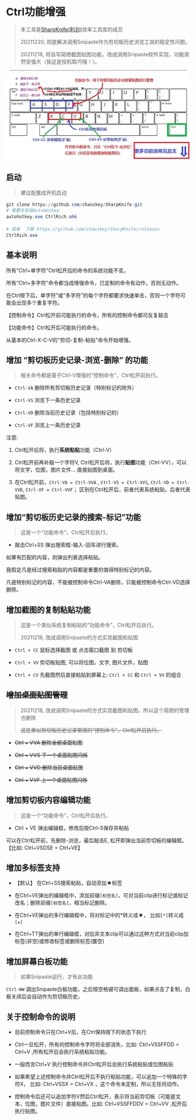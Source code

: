 # Ctrl功能增强

> 本工具是[SharpKnife(利刃)](../README.md)效率工具库的成员
>
> 20211220, 彻底解决调用Snipaste作为剪切板历史浏览工具的稳定性问题。
>
> 20211218, 将自写简陋截图贴图功能，改成调用Snipaste软件实现，功能突然变强大（我这是投机取巧哦！）。

![](../images/CtrlRich.jpg)


## 启动

> 建议配置成开机启动

```powershell
git clone https://github.com/chaoskey/SharpKnife.git
# 需要先安装AutoHotkey
autohotkey.exe CtrlRich.ahk

# 或者  下载 https://github.com/chaoskey/SharpKnife/releases
CtrlRich.exe
```

## 基本说明

所有“Ctrl+单字符”Ctrl松开后的命令的系统功能不变。

所有“Ctrl+多字符”命令都当成增强命令，已定制的命令有动作，否则无动作。

在Ctrl按下后，单字符”或“多字符”的每个字符都要求快速单击，否则一个字符可能会出现多个重复字符。

【控制命令】Ctrl松开前可能执行的命令，所有的控制命令都可反复敲击

【功能命令】Ctrl松开后可能执行的命令。

从基本的Ctrl-X-C-V的"剪切-复制-粘贴"命令开始增强。

## 增加 “剪切板历史记录-浏览-删除” 的功能

> 相关命令都是基于Ctrl-V增强的“控制命令”，Ctrl松开前执行。

- `Ctrl-VA` 删除所有剪切板历史记录（特别标记的除外）

- `Ctrl-VS` 浏览下一条历史记录

- `Ctrl-VD` 删除当前历史记录（包括特别标记的）

- `Ctrl-VF` 浏览上一条历史记录

注意: 

1. Ctrl松开后将，执行**系统粘贴**功能（Ctrl-V）

2. Ctrl松开前再补敲一个字符V, Ctrl松开后将，执行**贴图**功能（Ctrl-VV），可以将文字，位图，图片文件... 直接贴图到桌面。

3. 在Ctrl松开前，`Ctrl-VA = Ctrl-VVA` , `Ctrl-VS = Ctrl-VVS`, `Ctrl-VD = Ctrl-VVD`, `Ctrl-VF = Ctrl-VVF`；  区别在Ctrl松开后，前者代表系统粘贴，后者代表贴图。 

## 增加“剪切板历史记录的搜索-标记”功能

> 这是一个“功能命令”，Ctrl松开后执行。

- 敲击Ctrl+SS 弹出搜索框-输入-回车进行搜索。

如果有匹配的内容，则弹出列表选择粘贴。

我假定凡是经过搜索粘贴的内容都是重要的值得特别标记的内容。

凡是特别标记的内容，不能被控制命令Ctrl-VA删除，只能被控制命令Ctrl-VD选择删除。

## 增加截图的复制粘贴功能  

> 这是一个类似系统复制粘贴的“功能命令”，Ctrl松开后执行。
>
> 20211218, 改成调用Snipaste的方式实现截图和贴图

- `Ctrl + CC`  鼠标选择截图 或 点击窗口截图  到 剪切板

- `Ctrl + VV`  剪切板贴图, 可以将位图，文字, 图片文件，贴图

- `Ctrl + CV`  先截图然后直接粘贴到屏幕上: `Ctrl + CC` 和 `Ctrl + VV` 的组合

## ~~增加桌面贴图管理~~

> 20211218, 改成调用Snipaste的方式实现截图和贴图，所以这个简陋的管理也删除
>
> ~~这是类似剪切板历史记录管理的“控制命令”，Ctrl松开前执行。~~

- ~~Ctrl + VVA 删除全部桌面贴图~~

- ~~Ctrl + VVS 下一个桌面贴图闪烁~~

- ~~Ctrl + VVD 删除当前桌面贴图~~

- ~~Ctrl + VVF 上一个桌面贴图闪烁~~

## 增加剪切板内容编辑功能

> 这是一个“功能命令”，Ctrl松开后执行。

- Ctrl + VE 弹出编辑框，修改后按Ctrl-S保存并粘贴

可以在Ctrl松开前，先删除-浏览，最后敲击E, 松开即弹出当前剪切板的编辑框。 【比如: Ctrl+VSDSE = Ctrl+VE】

## 增加多标签支持

- 【默认】 在Ctrl+SS搜索粘贴，自动添加★标签

- 在Ctrl+VE弹出的编辑框中，添加前缀`[标签名]`，可对当前clip进行标记或标记改名；删除前缀`[标签名]`，相当标记删除。

- 在Ctrl+VE弹出的多行编辑框中，将对标记中的*转义成★， 比如`[*]`转义成`[★]`

- 在Ctrl+TT弹出的单行编辑框，对应非文本clip可以通过这种方式对当前clip加标签(非空)或修改标签或删除标签(置空)

## 增加屏幕白板功能

> 如果Snipaste运行，才有此功能

`Ctrl-WW` 调出Snipaste白板功能，之后按空格键可调出面板，如果点击了复制，白板关闭后会自动作为剪切板历史。

## 关于控制命令的说明

- 目前控制命令只在Ctrl+V后，在Ctrl保持按下的状态下执行

- Ctrl一旦松开，所有的控制命令字符将全部消失，比如:   Ctrl+VSSFFDD = Ctrl+V ,所有松开后会执行系统粘贴功能。

- 一般而言Ctrl+V 执行控制命令并Ctrl松开后会执行系统粘贴或位图粘贴

- 如果希望上述控制命令并Ctrl松开后不执行粘贴功能，可以追加一个特殊的字符X， 比如: Ctrl+VSSX = Ctrl+VX ，这个命令未定制，所以无任何动作。

- 控制命令后还可以追加字符V然后Ctrl松开，表示将当前剪切板（可能是文本，位图，图片文件）直接贴图。比如:   Ctrl+VSSFFDDV = Ctrl+VV ,松开后执行贴图。

